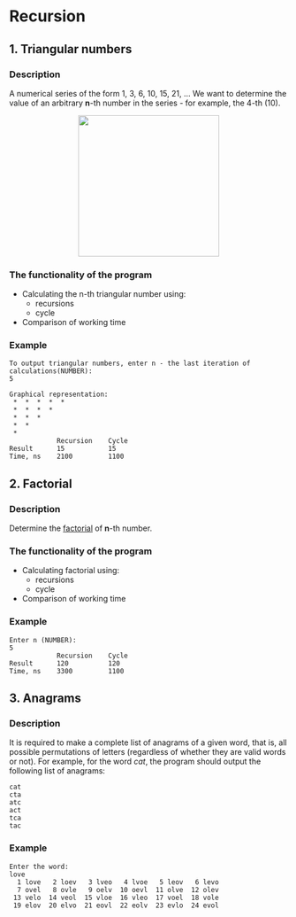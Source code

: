 # Recursion

## 1. Triangular numbers

### Description
A numerical series of the form 1, 3, 6, 10, 15, 21, …
We want to determine the value of an arbitrary **n**-th number in the series - for example, the 4-th (10).
<p align="center">
  <img src="https://thecode.media/wp-content/uploads/2019/05/10.jpg" height="255"/>
</p>

### The functionality of the program
* Calculating the n-th triangular number using:
  * recursions
  * cycle
* Comparison of working time

### Example
```
To output triangular numbers, enter n - the last iteration of calculations(NUMBER): 
5

Graphical representation: 
 *  *  *  *  * 
 *  *  *  * 
 *  *  * 
 *  * 
 * 
            Recursion    Cycle     
Result      15           15        
Time, ns    2100         1100      
```
## 2. Factorial

### Description
Determine the <a href="https://en.wikipedia.org/wiki/Factorial">factorial</a> of **n**-th number.

### The functionality of the program
* Calculating factorial using:
  * recursions
  * cycle
* Comparison of working time

### Example
```
Enter n (NUMBER): 
5
            Recursion    Cycle     
Result      120          120       
Time, ns    3300         1100      
```
## 3. Anagrams

### Description

It is required to make a complete list of anagrams of a given word, that is, all possible permutations of letters (regardless of whether they are valid words or not). For example, for the word *cat*, the program should output the following list of anagrams:
```
cat
cta
atc
act
tca
tac
```
### Example
```
Enter the word: 
love
  1 love   2 loev   3 lveo   4 lvoe   5 leov   6 levo 
  7 ovel   8 ovle   9 oelv  10 oevl  11 olve  12 olev 
 13 velo  14 veol  15 vloe  16 vleo  17 voel  18 vole 
 19 elov  20 elvo  21 eovl  22 eolv  23 evlo  24 evol 
```
